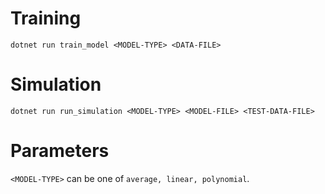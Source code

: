 # Training

`dotnet run train_model <MODEL-TYPE> <DATA-FILE>`

# Simulation

`dotnet run run_simulation <MODEL-TYPE> <MODEL-FILE> <TEST-DATA-FILE>`

# Parameters

`<MODEL-TYPE>` can be one of `average, linear, polynomial`.
